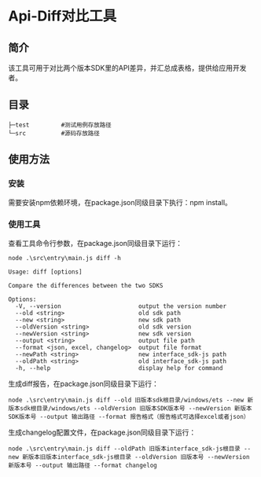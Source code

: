 #  Api-Diff对比工具

## 简介

该工具可用于对比两个版本SDK里的API差异，并汇总成表格，提供给应用开发者。

## 目录

```
├─test         #测试用例存放路径
└─src          #源码存放路径
```

## 使用方法

### 安装

需要安装npm依赖环境，在package.json同级目录下执行：npm install。

### 使用工具

查看工具命令行参数，在package.json同级目录下运行：

```
node .\src\entry\main.js diff -h
```

```
Usage: diff [options]

Compare the differences between the two SDKS

Options:
  -V, --version                      output the version number
  --old <string>                     old sdk path
  --new <string>                     new sdk path
  --oldVersion <string>              old sdk version
  --newVersion <string>              new sdk version
  --output <string>                  output file path
  --format <json, excel, changelog>  output file format
  --newPath <string>                 new interface_sdk-js path
  --oldPath <string>                 old interface_sdk-js path
  -h, --help                         display help for command
```

生成diff报告，在package.json同级目录下运行：

```
node .\src\entry\main.js diff --old 旧版本sdk根目录/windows/ets --new 新版本sdk根目录/windows/ets --oldVersion 旧版本SDK版本号 --newVersion 新版本SDK版本号 --output 输出路径 --format 报告格式（报告格式可选择excel或者json）
```

生成changelog配置文件，在package.json同级目录下运行：

```
node .\src\entry\main.js diff --oldPath 旧版本interface_sdk-js根目录 --new 新版本旧版本interface_sdk-js根目录 --oldVersion 旧版本号 --newVersion 新版本号 --output 输出路径 --format changelog
```


